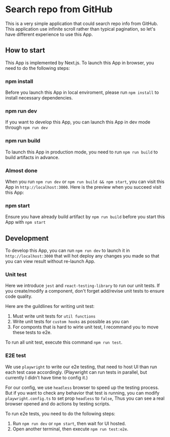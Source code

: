 # Search repo from GitHub
This is a very simple application that could search repo info from GitHub. This application use infinite scroll rather than typical pagination, so let's have different experience to use this App.

## How to start
This App is implemented by Next.js. To launch this App in browser, you need to do the following steps:

### npm install
Before you launch this App in local enviroment, please run `npm install` to install necessary dependencies.

### npm run dev
If you want to develop this App, you can launch this App in dev mode through `npm run dev`

### npm run build
To launch this App in production mode, you need to run `npm run build` to build artifacts in advance.

### Almost done
When you run `npm run dev` or `npm run build && npm start`, you can visit this App in `http://localhost:3000`. Here is the preview when you succeed visit this App:

### npm start
Ensure you have already build artifact by `npm run build` before you start this App with `npm start`

## Development
To develop this App, you can run `npm run dev` to launch it in `http://localhost:3000` that will hot deploy any changes you made so that you can view result without re-launch App.

### Unit test
Here we introduce `jest` and `react-testing-library` to run our unit tests. If you create/modify a component, don't forget add/revise unit tests to ensure code quality.

Here are the guildlines for writing unit test:
1. Must write unit tests for `util functions`
1. Write unit tests for `custom hooks` as possible as you can
1. For componts that is hard to wirte unit test, I recommand you to move these tests to e2e.

To run all unit test, execute this command `npm run test`.

### E2E test
We use `playwright` to write our e2e testing, that need to host UI than run each test case accordingly. (Playwright can run tests in parallel, but currently I didn't have time to config it.)

For our config, we use `headless` browser to speed up the testing process. But if you want to check any behavior that test is running, you can modify `playwright.config.ts` to set prop `headless` to `false`, Thus you can see a real browser opened and do actions by testing scripts.

To run e2e tests, you need to do the following steps:
1. Run `npm run dev` or `npm start`, then wait for UI hosted.
1. Open another terminal, then execute `npm run test:e2e`. 